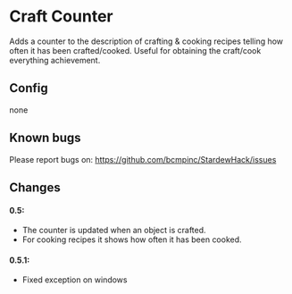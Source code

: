 # Craft Counter
Adds a counter to the description of crafting & cooking recipes telling how often it has been crafted/cooked. Useful for obtaining the craft/cook everything achievement.

## Config
none

## Known bugs
Please report bugs on: https://github.com/bcmpinc/StardewHack/issues

## Changes
#### 0.5:
* The counter is updated when an object is crafted.
* For cooking recipes it shows how often it has been cooked.

#### 0.5.1:
* Fixed exception on windows
